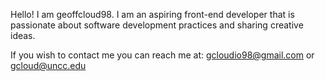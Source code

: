 Hello! I am geoffcloud98.
I am an aspiring front-end developer that is passionate about software development practices and sharing creative ideas. 

If you wish to contact me you can reach me at:
gcloudio98@gmail.com or gcloud@uncc.edu

